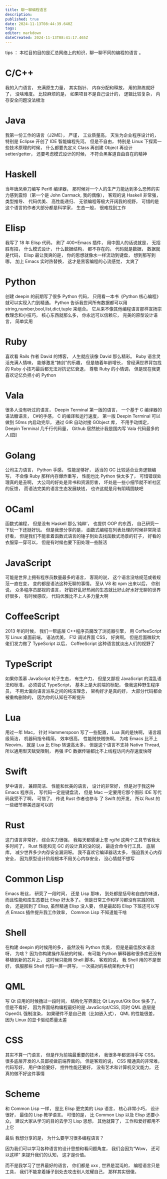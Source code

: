 ```yaml
---
title: 聊一聊编程语言
description: 
published: true
date: 2024-11-13T08:44:39.640Z
tags: 
editor: markdown
dateCreated: 2024-11-13T08:41:17.465Z
---
```



tips ： 本栏目的目的是汇总网络上的知识，聊一聊不同的编程的语言 。

# C/C++
我的入门语言， 充满原生力量， 其实指针、 内存分配和释放， 用的熟练就好了， 没啥难度。 比较麻烦的是， 如果项目不是自己设计的， 逻辑比较复杂， 内存安全问题没法根治

# Java 
我第一份工作的语言（J2ME）， 严谨， 工业质量高， 天生为企业程序设计的， 特别是 Eclipse 开创了 IDE 智能编程先河。 但是不自由， 特别是 Linux 下探索一些技术原理的时候， 什么都要先定义 Class 再创建 Object 再设计 setter/getter， 还要考虑模式设计的时候， 不符合黑客道自由自在的精神

# Haskell
当年唐凤单刀编写 Perl6 编译器， 那时候对一个人的生产力能达到多么恐怖的实力感到震惊（第一个是 John Carmack, 我的偶像）， 客观的说 Haskell 非常强， 类型推导、 代码优美、 高性能递归、 无锁编程等极大开阔我的视野， 可惜的是这个语言的作者大部分都是科学家， 生态一般， 很难找到工作

# Elisp
我写了 18 年 Elisp 代码， 刷了 400+Emacs 插件， 用中国人的话说就是， 无招胜有招， 什么模式设计， 什么数据结构， 都不存在的。 代码就是数据， 数据就是代码， Elisp 最让我爽的是， 你的思想就像水一样流动到键盘， 想到那写到哪， 加上 Emacs 实时热替换， 这才是黑客编程的心流感觉， 太爽了

# Python 
创建 deepin 的前期写了很多 Python 代码， 只用看一本书《Python 核心编程》就可以实现入门到精通。 Python 告诉我世间所有数据都可以用 string,number,bool,list,dict,tuple 来组合。 它从来不像其他编程语言那样宣扬宗教理念和小技巧， 核心东西就那么多， 你永远可以信赖它， 完美的原型设计语言， 简单实用

# Ruby
喜欢看 Rails 作者 David 的博客， 人生就应该像 David 那么精彩。 Ruby 语言灵活充满人情味， 能够激发“铸剑”的乐趣， 但是随着年龄增长， 曾经满世界背包找的 Ruby 小技巧最后都无法对抗记忆衰退， 尊敬 Ruby 的小情调， 但是现在我更喜欢记忆负担小的 Python

# Vala
很多人没有听过的语言， Deepin Terminal 第一版的语言， 一个基于 C 编译器的语法糖语言， C#的手感， C 的编译和运行速度， 第一版 Deepin Terminal 可以做到 50ms 内启动完毕， 通过 GIR 自动对接 GObject 库， 不用手动绑定， Deepin Terminal 几千行代码量， Github 居然统计我是国内写 Vala 代码最多的人(囧）

# Golang
公司主力语言， Python 手感， 性能足够好， 适当的 GC 比较适合业务逻辑编写， 不会像 Ruby 那样内存爆炸重写， 性能也比 Python 快太多了， 可惜错误处理真的是丑啊， 大公司的好处是背书和资源厉害， 坏处是一些小细节就不听社区的反馈， 而语法完美的语言生态发展缺钱， 也许这就是月有阴晴圆缺吧

# OCaml 
函数式编程， 但是没有 Haskell 那么‘纯粹’， 也提供 OOP 的东西， 自己研究一下玩一下还挺好玩。 但是我想分享的是， 函数式编程在列表处理的时候非常简洁好看， 但是我们不能拿着函数式语言的锤子到处去找函数式场景的钉子， 好看的衣服穿一穿可以， 但是有时候也要下田处理一些脏活

# JavaScript
可能是世界上拥有程序员数量最多的语言， 客观的说， 这个语言没啥规范或者规范一直在变， 变的都是语法这种无聊的事情。 至从 V8 和 npm 出来以后， 你别说， 众多程序员鄙视的语言， 好脏好乱好热闹的生态就比好山好水好无聊的世界好很多， 有时候感叹， 代码优雅比不上人多力量大啊

# CoffeeScript
2013 年的时候， 我们一帮底层 C++程序员魔改了浏览器引擎， 用 CoffeeScript 写 Linux 桌面前端， 语法优美， F12 调试界面 CSS， 好爽啊。 但是后面微软大佬们发力做了 TypeScript 以后， CoffeeScript 这种语言就淡出人们的视野了

# TypeScript
如果你羡慕 JavaScript 轮子生态， 有生产力， 但是又鄙视 JavaScript 的混乱语法和标准， 必须尝试 TypeScript， 基本上是大前端的标配， 像我这种野生程序员， 不用太偏向语言派系之间的纯洁理念， 架构好才是真的好， 大部分代码都会被重构删除的， 因为你的认知在不断提升

# Lua
用过一年 Mac， 针对 Hammerspoon 写了一些配置， Lua 真的是快啊， 语言超级简洁， 机器码指令精简， 效率很高， 性能贼快贼快啊。 为啥 Emacs 比不上 Neovim， 就是 Lua 比 Elisp 转速高太多， 但是这个语言不支持 Native Thread, 所以通用型天赋受限制， 再强 IPC 数据传输都比不上线程访问内存速度快呀

# Swift
梦中语言， 兼顾简洁、 性能和优美的语言， 设计的非常好， 但是对于我这种 Emacs 程序员， 写代码一定是键盘流， 但是 Mac 一定要用它那个图形 IDE 写代码我受不了啊， 可惜了。 传说 Rust 作者也参与 了 Swift 的开发， 所以 Rust 的一些细节审美还是可以的

# Rust
这门语言非常好， 综合实力很强， 我每天都感谢上苍 rg/fd 这两个工具节省我太多时间了， Rust 性能和无 GC 的设计真的没的说， 最适合命令行工具、 底层库， 减少世界多少内存安全漏洞呀。 我不喜欢它编译器话太多， 强迫我关心内存安全， 因为原型设计阶段根本不用关心内存安全， 没心情就不想写

# Common Lisp
Emacs 粉丝， 研究了一段时间， 还是 Lisp 那味， 到处都是括号和自由的味道， 而且性能和库生态要比 Elisp 好太多了。 但是日常工作和学习都没有实践的机会， 还是回到了 Elisp, 虽然精通 Elisp 没人要， 但是最起码 Elisp 下班还可以写点 Emacs 插件提升我工作效率， Common Lisp 不知道能干啥

# Shell
在构建 deepin 的时候用的多， 虽然没有 Python 优美， 但是是最佳胶水语言呀， 为啥？ 因为你构建操作系统的时候， 有可能 Python 解释器和很多库还没有移植到新的芯片上， 这时候只能用 Shell 脚本。 客观的说， 我 Shell 用的不是很好， 佩服那些 Shell 代码一屏一屏写， 一次搞对的系统架构大牛们

 # QML
写 Qt 应用的时候撸过一段时间， 结构化写界面比 Qt Layout/Gtk Box 快多了。 但是不看好， 因为界面结构编程最好的是 JavaScript/CSS, 同时 QML 底层是 OpenGL 强制渲染， 如果硬件不是自己做（比如嵌入式）， QML 的性能很差， 因为 Linux 的显卡驱动质量太差

# CSS
其实不算一门语言， 但是作为前端最重要的技术， 我很多年都坚持手写 CSS。 很多底层开发的人员鄙视做前端界面的。 但是客观的说， CSS 精通真的非常难， 代码写好， 用户体验要好， 控件性能还要好， 没有艺术和计算机交叉能力， 还真的做不好这件事情

# Scheme
和 Common Lisp 一样， 是比 Elisp 更完美的 Lisp 语言， 核心非常小巧， 设计很好， 最佳的 Lisp 教学语言。 可惜的是， 比 Common Lisp 以及 Elisp 还要小众， 建议大家从学习的目的去学习 Lisp 思想， 其他就算了， 工作和爱好都用不上它

最后
我想分享的是， 为什么要学习很多编程语言？

因为我们可以学习各种语言的设计思想和看问题角度， 我们会因为“Wow， 还可以这样” 来提升我们的认知， 这才是价值。

而不是我学习了世界最好的语言， 你们都是 xxx , 世界是混沌的， 编程语言只是工具， 我们不能拿着锤子到处去攻击别人炫耀自己， 那样其实很傻。